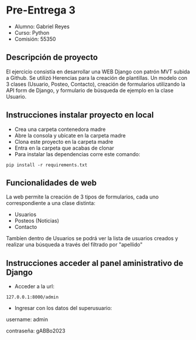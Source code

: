 # Pre-Entrega 3

+ Alumno: Gabriel Reyes
+ Curso: Python
+ Comisión: 55350



## Descripción de proyecto
El ejercicio consistía en desarrollar una WEB Django con patrón MVT subida a Github. 
Se utilizó Herencias para la creación de plantillas. Un modelo con 3 clases (Usuario, Posteo, Contacto), creación de formularios utilizando la API form de Django, y formulario de búsqueda de ejemplo en la clase Usuario.



## Instrucciones instalar proyecto en local

+ Crea una carpeta contenedora madre
+ Abre la consola y ubicate en la carpeta madre
+ Clona este proyecto en la carpeta madre
+ Entra en la carpeta que acabas de clonar
+ Para instalar las dependencias corre este comando:

```
pip install -r requirements.txt
```


## Funcionalidades de web

La web permite la creación de 3 tipos de formularios, cada uno correspondiente a una clase distinta:

+ Usuarios
+ Posteos (Noticias)
+ Contacto

Tambíen dentro de Usuarios se podrá ver la lista de usuarios creados y realizar una búsqueda a través del filtrado por "apellido"



## Instrucciones acceder al panel aministrativo de Django

+ Acceder a la url:
```
127.0.0.1:8000/admin
```

+ Ingresar con los datos del superusuario:

username: admin

contraseña: gABBo2023